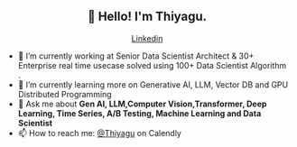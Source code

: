<h2 align="center">👋 Hello! I'm Thiyagu.</h2>
<p align="center">
  <a href="https://www.linkedin.com/in/thiyagarajan-palaniyappan/">Linkedin</a>
</p>


- 🔭 I’m currently working at Senior Data Scientist Architect & 30+ Enterprise real time  usecase solved using 100+ Data Scientist Algorithm .
- 🌱 I’m currently learning more on Generative AI, LLM, Vector DB and GPU Distributed Programming
- 💬 Ask me about **Gen AI, LLM,Computer Vision,Transformer, Deep Learning, Time Series, A/B Testing, Machine Learning and Data Scientist**
- 📫 How to reach me: [@Thiyagu](https://calendly.com/plthiyagu) on Calendly



